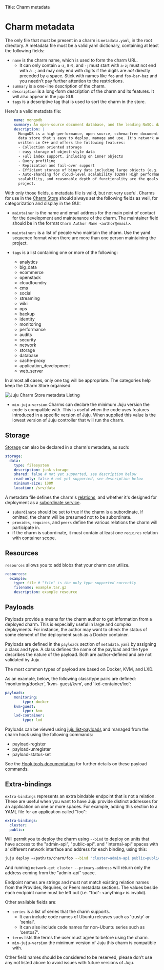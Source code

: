Title: Charm metadata

# Charm metadata

The only file that must be present in a charm is `metadata.yaml`, in the root
directory. A metadata file must be a valid yaml dictionary, containing at least
the following fields:

  - `name` is the charm name, which is used to form the charm URL.
    - It can only contain `a-z`, `0-9`, and `-`; must start with `a-z`; must not
      end with a `-`; and may only end with digits if the digits are _not_
      directly preceded by a space. Stick with names like `foo` and `foo-bar-baz`
      and you needn't pay further attention to the restrictions.
  - `summary` is a one-line description of the charm.
  - `description` is a long-form description of the charm and its features.
  It will also appear in the juju GUI.
  - `tags` is a descriptive tag that is used to sort the charm in the store.



Here's a valid metadata file:

```yaml
    name: mongodb
    summary: An open-source document database, and the leading NoSQL database
    description: |
      MongoDB is a high-performance, open source, schema-free document- oriented
      data store that's easy to deploy, manage and use. It's network accessible,
      written in C++ and offers the following features:
      - Collection oriented storage
      - easy storage of object-style data
      - Full index support, including on inner objects
      - Query profiling
      - Replication and fail-over support
      - Efficient storage of binary data including large objects (e.g. videos)
      - Auto-sharding for cloud-level scalability (Q209) High performance,
      scalability, and reasonable depth of functionality are the goals for the
      project.
```

With only those fields, a metadata file is valid, but not very useful. Charms
for use in the [Charm Store](https://jujucharms.com/) should always set the
following fields as well, for categorization and display in the GUI:

  - `maintainer` is the name and email address for the main point of contact
  for the development and maintenance of the charm. The maintainer field
  should be in the format `Charm Author Name <author@email>`.

  - `maintainers` is a list of people who maintain the charm. Use the yaml
  sequence format when there are more than one person maintaining the project.

  - `tags` is a list containing one or more of the following:
     - analytics
     - big_data
     - ecommerce
     - openstack
     - cloudfoundry
     - cms
     - social
     - streaming
     - wiki
     - ops
     - backup
     - identity
     - monitoring
     - performance
     - audits
     - security
     - network
     - storage
     - database
     - cache-proxy
     - application_development
     - web_server

In almost all cases, only one tag will be appropriate. The categories help
keep the Charm Store organised.

![Juju Charm Store metadata Listing](./media/authors-metadata-display.png)

- `min-juju-version` Charms can declare the minimum Juju version the code is
compatible with. This is useful when the code uses features introduced in a
specific version of Juju. When supplied this value is the lowest version of
Juju controller that will run the charm.

## Storage

[Storage](./developer-storage.html) can also be declared in a charm's metadata,
as such:

```yaml
storage:
  data:
    type: filesystem
    description: junk storage
    shared: false # not yet supported, see description below
    read-only: false # not yet supported, see description below
    minimum-size: 100M
    location: /srv/data
```

A metadata file defines the charm's
[relations](./authors-relations.html),
and whether it's designed for deployment as a
[subordinate service](./authors-subordinate-applications.html).

  - `subordinate` should be set to true if the charm is a subordinate.
    If omitted, the charm will be presumed not to be subordinate.
  - `provides`, `requires`, and `peers` define the various relations the charm
    will participate in.
  - if the charm is subordinate, it must contain at least one `requires`
    relation with container scope.

## Resources

`resources` allows you to add blobs that your charm can utilize.

```yaml
resources:
  example:
    type: file # "file" is the only type supported currently
    filename: example.tar.gz
    description: example resource
```

## Payloads

Payloads provide a means for the charm author to get information from a
deployed charm. This is especially useful in large and complex deployments. For
instance, the author may want to check the status of some element of the
deployment such as a Docker container.

Payloads are defined in the `payloads` section of `metadata.yaml` by assigning
a class and type. A class defines the name of the payload and the type
describes the nature of the payload. Both are author-defined and are not
validated by Juju.

The most common types of payload are based on Docker, KVM, and LXD.

As an example, below, the following class/type pairs are defined:
'monitoring/docker', 'kvm- guest/kvm', and 'lxd-container/lxd':

```yaml
payloads:
    monitoring:
        type: docker
    kvm-guest:
        type: kvm
    lxd-container:
        type: lxd
```

Payloads can be viewed using [juju list-payloads][list-payloads] and managed
from the charm hook using the following commands:

- payload-register
- payload-unregister
- payload-status-set

See the [Hook tools documentation][hook-payloads] for further details on these
payload commands. 

## Extra-bindings

`extra-bindings` represents an extra bindable endpoint that is not a relation.
These are useful when you want to have Juju provide distinct addresses for an
application on one or more spaces. For example, adding this section to a YAML
file for an application called "foo":

```yaml
extra-bindings:
  cluster:
  public:
```
Will permit you to deploy the charm using `--bind` to deploy on units that have
access to the "admin-api", "public-api", and "internal-api" spaces with a'
different network interface and address for each binding, using this:

```bash
juju deploy ~/path/to/charm/foo --bind "cluster=admin-api public=public-api internal-api"
```

And running `network-get cluster --primary-address` will return only the
address coming from the "admin-api" space.

Endpoint names are strings and must not match existing relation names from
the Provides, Requires, or Peers metadata sections. The values beside each
endpoint name must be left out (i.e. "foo": &lt;anything&gt; is invalid).

Other available fields are:

  - `series` is a list of series that the charm supports.
     - It can include code names of Ubuntu releases such as 'trusty' or
       'xenial'.
     - It can also include code names for non-Ubuntu series such as 'centos7'.
  - `terms` lists the terms the user must agree to before using the charm.
  - `min-juju-version` the minimum version of Juju this charm is compatible with.

Other field names should be considered to be reserved; please don't use any not
listed above to avoid issues with future versions of Juju.


<!-- LINKS -->

[hook-payloads]:./reference-hook-tools.html#payload-status-set
[list-payloads]:./commands.html#list-payloads
